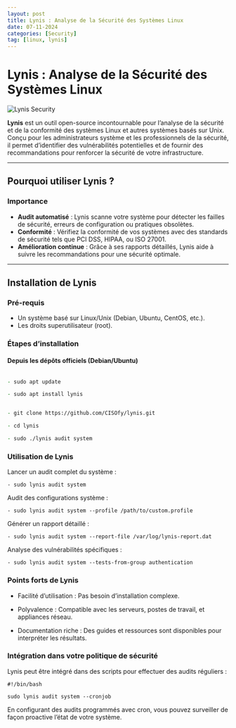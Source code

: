 ```yaml
---
layout: post
title: Lynis : Analyse de la Sécurité des Systèmes Linux
date: 07-11-2024
categories: [Security]
tag: [linux, lynis]
---
```


# Lynis : Analyse de la Sécurité des Systèmes Linux

![Lynis Security](https://upload.wikimedia.org/wikipedia/commons/thumb/3/35/Tux.svg/1200px-Tux.svg.png)

**Lynis** est un outil open-source incontournable pour l’analyse de la sécurité et de la conformité des systèmes Linux et autres systèmes basés sur Unix. Conçu pour les administrateurs système et les professionnels de la sécurité, il permet d’identifier des vulnérabilités potentielles et de fournir des recommandations pour renforcer la sécurité de votre infrastructure.

---

## Pourquoi utiliser Lynis ?

### Importance

- **Audit automatisé** : Lynis scanne votre système pour détecter les failles de sécurité, erreurs de configuration ou pratiques obsolètes.
- **Conformité** : Vérifiez la conformité de vos systèmes avec des standards de sécurité tels que PCI DSS, HIPAA, ou ISO 27001.
- **Amélioration continue** : Grâce à ses rapports détaillés, Lynis aide à suivre les recommandations pour une sécurité optimale.

---

## Installation de Lynis

### Pré-requis

- Un système basé sur Linux/Unix (Debian, Ubuntu, CentOS, etc.).
- Les droits superutilisateur (root).

### Étapes d’installation

#### Depuis les dépôts officiels (Debian/Ubuntu)

```zsh

- sudo apt update

- sudo apt install lynis


- git clone https://github.com/CISOfy/lynis.git

- cd lynis

- sudo ./lynis audit system
````
### Utilisation de Lynis

Lancer un audit complet du système :
````
- sudo lynis audit system
````
Audit des configurations système :
````
- sudo lynis audit system --profile /path/to/custom.profile
````
Générer un rapport détaillé :
````
- sudo lynis audit system --report-file /var/log/lynis-report.dat
````
Analyse des vulnérabilités spécifiques :
````
- sudo lynis audit system --tests-from-group authentication
````
### Points forts de Lynis

- Facilité d’utilisation : Pas besoin d’installation complexe.

- Polyvalence : Compatible avec les serveurs, postes de travail, et appliances réseau.

- Documentation riche : Des guides et ressources sont disponibles pour interpréter les résultats.


### Intégration dans votre politique de sécurité

Lynis peut être intégré dans des scripts pour effectuer des audits réguliers :
````
#!/bin/bash

sudo lynis audit system --cronjob
````
En configurant des audits programmés avec cron, vous pouvez surveiller de façon proactive l’état de votre système.